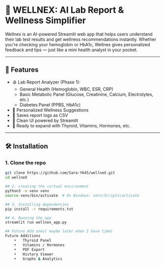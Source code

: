 # 🧠 WELLNEX: AI Lab Report & Wellness Simplifier

Wellnex is an AI-powered Streamlit web app that helps users understand their lab test results and get wellness recommendations instantly. Whether you're checking your hemoglobin or HbA1c, Wellnex gives personalized feedback and tips — just like a mini health analyst in your pocket.

---

## 🚀 Features

- 🩸 Lab Report Analyzer (Phase 1):
  - General Health (Hemoglobin, WBC, ESR, CRP)
  - Basic Metabolic Panel (Glucose, Creatinine, Calcium, Electrolytes, etc.)
  - Diabetes Panel (PPBS, HbA1c)
- 🌿 Personalized Wellness Suggestions
- 📁 Saves report logs as CSV
- 🧠 Clean UI powered by Streamlit
- 🔐 Ready to expand with Thyroid, Vitamins, Hormones, etc.

---

## 🛠️ Installation

### 1. Clone the repo
```bash
git clone https://github.com/Sara-Y645/wellneX.git
cd wellneX

## 2. creating the virtual environment
python3 -m venv venv
source venv/bin/activate  # On Windows: venv\Scripts\activate

## 3. Installing dependencies
pip install -r requirements.txt

## 4. Running the app
streamlit run wellnex_app.py

## Future Add ones( maybe later when I have time)
Future Additions
	•	Thyroid Panel
	•	Vitamins / Hormones
	•	PDF Export
	•	History Viewer
	•	Graphs & Analytics

    